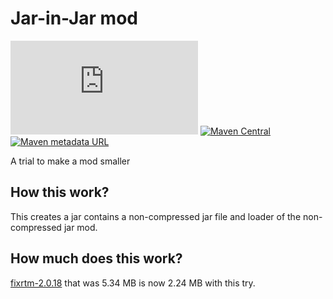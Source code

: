 # Jar-in-Jar mod
[![a12 maintenance: active](https://anatawa12.com/short.php?q=a12-active-svg)](https://anatawa12.com/short.php?q=a12-active-doc)
[![Maven Central](https://img.shields.io/maven-central/v/com.anatawa12.jarInJar/jar-in-jar-creator)](https://search.maven.org/search?q=g:com.anatawa12.jarInJar)
[![Maven metadata URL](https://img.shields.io/maven-metadata/v?label=Gradle%20Plugin%20Portal&logo=gradle&metadataUrl=https%3A%2F%2Fplugins.gradle.org%2Fm2%2Fcom%2Fanatawa12%2FjarInJar%2Fcom.anatawa12.jarInJar.gradle.plugin%2Fmaven-metadata.xml)](https://plugins.gradle.org/plugin/com.anatawa12.jarInJar)

A trial to make a mod smaller

## How this work?

This creates a jar contains a non-compressed jar file and loader of the non-compressed jar mod.

## How much does this work?

[fixrtm-2.0.18] that was 5.34 MB is now 2.24 MB with this try.

[fixrtm-2.0.18]: https://www.curseforge.com/minecraft/mc-mods/fixrtm/files/3281913
